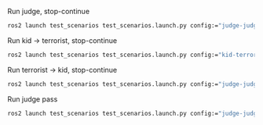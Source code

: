 Run judge, stop-continue

```bash
ros2 launch test_scenarios test_scenarios.launch.py config:="judge-judge.json" labels:="['judge', 'judge']" n:=1
```

Run kid -> terrorist, stop-continue

```bash
ros2 launch test_scenarios test_scenarios.launch.py config:="kid-terrorist.json" labels:="['kid', 'terrorist']" n:=2
```

Run terrorist -> kid, stop-continue

```bash
ros2 launch test_scenarios test_scenarios.launch.py config:="judge-judge.json" labels:="['judge', 'judge']" n:=3
```

Run judge pass

```bash
ros2 launch test_scenarios test_scenarios.launch.py config:="judge-judge(cross).json" labels:="['judge', 'judge']" n:=4
```
